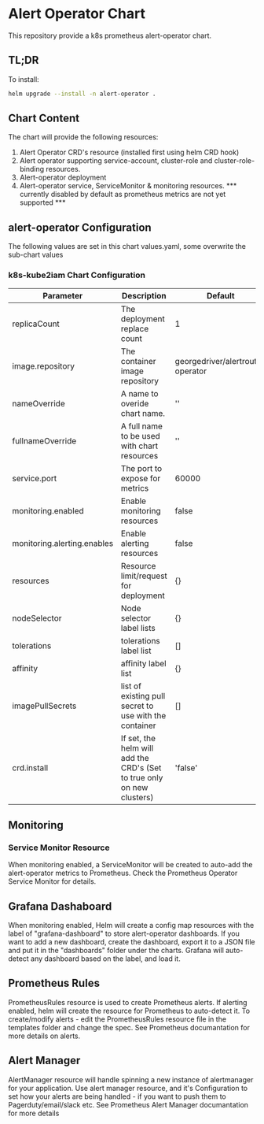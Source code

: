 # Alert Operator Chart

This repository provide a k8s prometheus alert-operator chart.

## TL;DR
To install:
```bash
helm upgrade --install -n alert-operator .
```

## Chart Content
The chart will provide the following resources:
1. Alert Operator CRD's resource (installed first using helm CRD hook)
2. Alert operator supporting service-account, cluster-role and cluster-role-binding resources.
3. Alert-operator deployment
4. Alert-operator service,  ServiceMonitor & monitoring resources. *** currently disabled by default as prometheus metrics are not yet supported ***

## alert-operator Configuration
The following values are set in this chart values.yaml, some overwrite the sub-chart values


### k8s-kube2iam Chart Configuration

| Parameter     | Description | Default  |
| ------------- | ------------- | --------|
| replicaCount  | The deployment replace count | 1 |
| image.repository  | The container image repository | georgedriver/alertroute-operator  |
| nameOverride   |  A name to overide chart name. | ''  |
| fullnameOverride   | A full name to be used with chart resources  | ''  |
| service.port   |  The port to expose for metrics |  60000 |
|  monitoring.enabled  | Enable monitoring resources  |  false |
|  monitoring.alerting.enables  | Enable alerting resources  |  false |
| resources   | Resource limit/request for deployment  | {}  |
| nodeSelector   | Node selector label lists  | {}  |
|tolerations   | tolerations label list  | []  |
| affinity   | affinity label list  |  {} |
| imagePullSecrets   | list of existing pull secret to use with the container  |  [] |
| crd.install   | If set, the helm will add the CRD's (Set to true only on new clusters)  | 'false'  |

## Monitoring

### Service Monitor Resource
When monitoring enabled, a ServiceMonitor will be created to auto-add the alert-operator metrics to Prometheus. Check the Prometheus Operator Service Monitor for details.

## Grafana Dashaboard
When monitoring enabled, Helm will create a config map resources with the label of "grafana-dashboard" to store alert-operator dashboards.
If you want to add a new dashboard, create the dashboard, export it to a JSON file and put it in the "dashboards" folder under the charts.
Grafana will auto-detect any dashboard based on the label, and load it.

## Prometheus Rules
PrometheusRules resource is used to create Prometheus alerts. If alerting enabled, helm will create the resource for Prometheus to auto-detect it.
To create/modify alerts - edit the PrometheusRules resource file in the templates folder and change the spec. See Prometheus documantation for more details on alerts.

## Alert Manager
AlertManager resource will handle spinning a new instance of alertmanager for your application.
Use alert manager resource, and it's Configuration to set how your alerts are being handled - if you want to push them to Pagerduty/email/slack etc.
See Prometheus Alert Manager documantation for more details
